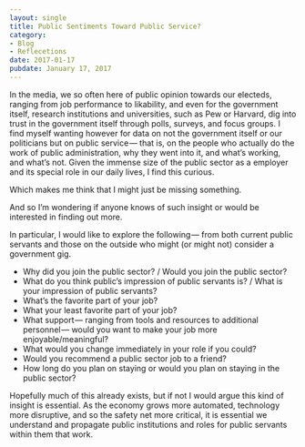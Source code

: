 ```yaml
---
layout: single
title: Public Sentiments Toward Public Service?
category: 
- Blog
- Reflecetions
date: 2017-01-17
pubdate: January 17, 2017
---
```

In the media, we so often here of public opinion towards our electeds, ranging from job performance to likability, and even for the government itself, research institutions and universities, such as Pew or Harvard, dig into trust in the government itself through polls, surveys, and focus groups. I find myself wanting however for data on not the government itself or our politicians but on public service — that is, on the people who actually do the work of public administration, why they went into it, and what’s working, and what’s not. Given the immense size of the public sector as a employer and its special role in our daily lives, I find this curious.

Which makes me think that I might just be missing something.

And so I’m wondering if anyone knows of such insight or would be interested in finding out more.

In particular, I would like to explore the following — from both current public servants and those on the outside who might (or might not) consider a government gig.

*   Why did you join the public sector? / Would you join the public sector?
*   What do you think public’s impression of public servants is? / What is your impression of public servants?
*   What’s the favorite part of your job?
*   What your least favorite part of your job?
*   What support — ranging from tools and resources to additional personnel — would you want to make your job more enjoyable/meaningful?
*   What would you change immediately in your role if you could?
*   Would you recommend a public sector job to a friend?
*   How long do you plan on staying or would you plan on staying in the public sector?

Hopefully much of this already exists, but if not I would argue this kind of insight is essential. As the economy grows more automated, technology more disruptive, and so the safety net more critical, it is essential we understand and propagate public institutions and roles for public servants within them that work.